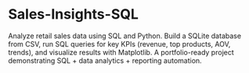 # Sales-Insights-SQL
Analyze retail sales data using SQL and Python. Build a SQLite database from CSV, run SQL queries for key KPIs (revenue, top products, AOV, trends), and visualize results with Matplotlib. A portfolio-ready project demonstrating SQL + data analytics + reporting automation.
